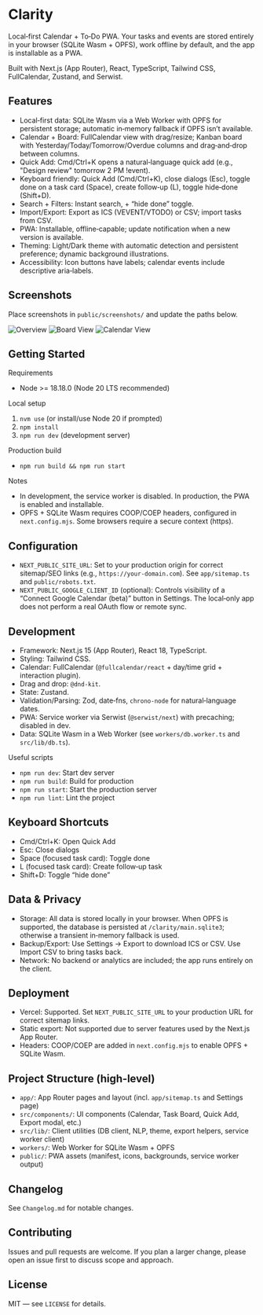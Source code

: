 # Clarity

Local‑first Calendar + To‑Do PWA. Your tasks and events are stored entirely in your browser (SQLite Wasm + OPFS), work offline by default, and the app is installable as a PWA.

Built with Next.js (App Router), React, TypeScript, Tailwind CSS, FullCalendar, Zustand, and Serwist.

## Features
- Local‑first data: SQLite Wasm via a Web Worker with OPFS for persistent storage; automatic in‑memory fallback if OPFS isn’t available.
- Calendar + Board: FullCalendar view with drag/resize; Kanban board with Yesterday/Today/Tomorrow/Overdue columns and drag‑and‑drop between columns.
- Quick Add: Cmd/Ctrl+K opens a natural‑language quick add (e.g., "Design review" tomorrow 2 PM !event).
- Keyboard friendly: Quick Add (Cmd/Ctrl+K), close dialogs (Esc), toggle done on a task card (Space), create follow‑up (L), toggle hide‑done (Shift+D).
- Search + Filters: Instant search, + “hide done” toggle.
- Import/Export: Export as ICS (VEVENT/VTODO) or CSV; import tasks from CSV.
- PWA: Installable, offline‑capable; update notification when a new version is available.
- Theming: Light/Dark theme with automatic detection and persistent preference; dynamic background illustrations.
- Accessibility: Icon buttons have labels; calendar events include descriptive aria‑labels.

## Screenshots
Place screenshots in `public/screenshots/` and update the paths below.

![Overview](/screenshots/overview.png)
![Board View](/screenshots/board.png)
![Calendar View](/screenshots/calendar.png)

## Getting Started

Requirements
- Node >= 18.18.0 (Node 20 LTS recommended)

Local setup
1) `nvm use` (or install/use Node 20 if prompted)
2) `npm install`
3) `npm run dev` (development server)

Production build
- `npm run build && npm run start`

Notes
- In development, the service worker is disabled. In production, the PWA is enabled and installable.
- OPFS + SQLite Wasm requires COOP/COEP headers, configured in `next.config.mjs`. Some browsers require a secure context (https).

## Configuration
- `NEXT_PUBLIC_SITE_URL`: Set to your production origin for correct sitemap/SEO links (e.g., `https://your-domain.com`). See `app/sitemap.ts` and `public/robots.txt`.
- `NEXT_PUBLIC_GOOGLE_CLIENT_ID` (optional): Controls visibility of a “Connect Google Calendar (beta)” button in Settings. The local‑only app does not perform a real OAuth flow or remote sync.

## Development
- Framework: Next.js 15 (App Router), React 18, TypeScript.
- Styling: Tailwind CSS.
- Calendar: FullCalendar (`@fullcalendar/react` + day/time grid + interaction plugin).
- Drag and drop: `@dnd-kit`.
- State: Zustand.
- Validation/Parsing: Zod, date‑fns, `chrono-node` for natural‑language dates.
- PWA: Service worker via Serwist (`@serwist/next`) with precaching; disabled in dev.
- Data: SQLite Wasm in a Web Worker (see `workers/db.worker.ts` and `src/lib/db.ts`).

Useful scripts
- `npm run dev`: Start dev server
- `npm run build`: Build for production
- `npm run start`: Start the production server
- `npm run lint`: Lint the project

## Keyboard Shortcuts
- Cmd/Ctrl+K: Open Quick Add
- Esc: Close dialogs
- Space (focused task card): Toggle done
- L (focused task card): Create follow‑up task
- Shift+D: Toggle “hide done”

## Data & Privacy
- Storage: All data is stored locally in your browser. When OPFS is supported, the database is persisted at `/clarity/main.sqlite3`; otherwise a transient in‑memory fallback is used.
- Backup/Export: Use Settings → Export to download ICS or CSV. Use Import CSV to bring tasks back.
- Network: No backend or analytics are included; the app runs entirely on the client.

## Deployment
- Vercel: Supported. Set `NEXT_PUBLIC_SITE_URL` to your production URL for correct sitemap links.
- Static export: Not supported due to server features used by the Next.js App Router.
- Headers: COOP/COEP are added in `next.config.mjs` to enable OPFS + SQLite Wasm.

## Project Structure (high‑level)
- `app/`: App Router pages and layout (incl. `app/sitemap.ts` and Settings page)
- `src/components/`: UI components (Calendar, Task Board, Quick Add, Export modal, etc.)
- `src/lib/`: Client utilities (DB client, NLP, theme, export helpers, service worker client)
- `workers/`: Web Worker for SQLite Wasm + OPFS
- `public/`: PWA assets (manifest, icons, backgrounds, service worker output)

## Changelog
See `Changelog.md` for notable changes.

## Contributing
Issues and pull requests are welcome. If you plan a larger change, please open an issue first to discuss scope and approach.

## License
MIT — see `LICENSE` for details.
